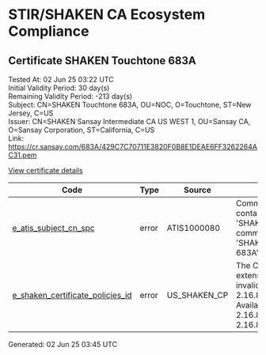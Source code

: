 # STIR/SHAKEN CA Ecosystem Compliance

## Certificate SHAKEN Touchtone 683A

Tested At: 02 Jun 25 03:22 UTC\
Initial Validity Period: 30 day(s)\
Remaining Validity Period: -213 day(s)\
Subject: CN=SHAKEN Touchtone 683A, OU=NOC, O=Touchtone, ST=New Jersey, C=US\
Issuer: CN=SHAKEN Sansay Intermediate CA US WEST 1, OU=Sansay CA, O=Sansay Corporation, ST=California, C=US\
Link: https://cr.sansay.com/683A/429C7C70711E3820F0B8E1DEAE6FF3262264AC31.pem

[View certificate details](https://x509.io/?cert=MIICxzCCAm6gAwIBAgIUQpx8cHEeOCDwuOHerm%2FzJiJkrDEwCgYIKoZIzj0EAwIwgYUxCzAJBgNVBAYTAlVTMRMwEQYDVQQIDApDYWxpZm9ybmlhMRswGQYDVQQKDBJTYW5zYXkgQ29ycG9yYXRpb24xEjAQBgNVBAsMCVNhbnNheSBDQTEwMC4GA1UEAwwnU0hBS0VOIFNhbnNheSBJbnRlcm1lZGlhdGUgQ0EgVVMgV0VTVCAxMB4XDTI0MTAwMTEzNDgzMFoXDTI0MTAzMTEzNDgzMFowZDELMAkGA1UEBhMCVVMxEzARBgNVBAgMCk5ldyBKZXJzZXkxEjAQBgNVBAoMCVRvdWNodG9uZTEMMAoGA1UECwwDTk9DMR4wHAYDVQQDDBVTSEFLRU4gVG91Y2h0b25lIDY4M0EwWTATBgcqhkjOPQIBBggqhkjOPQMBBwNCAATwPwhwR259HmHeCt9A84ohVtuEKJYTrlFMI5HXCls08mFEPsyKfoW%2BySkQmaGCaCmCEHCD6rRfhou6X8dWmxB4o4HbMIHYMBYGCCsGAQUFBwEaBAowCKAGFgQ2ODNBMBcGA1UdIAQQMA4wDAYKYIZIAYb%2FCQEBATAdBgNVHQ4EFgQU4fP7CWiieHL3QK4YpzPbWW6r8hkwHwYDVR0jBBgwFoAUrNOT9UNDzAq%2BRVgXE32SfNzDAUYwRwYDVR0fBEAwPjA8oDqgOIY2aHR0cHM6Ly9hdXRoZW50aWNhdGUtYXBpLmljb25lY3Rpdi5jb20vZG93bmxvYWQvdjEvY3JsMAwGA1UdEwEB%2FwQCMAAwDgYDVR0PAQH%2FBAQDAgeAMAoGCCqGSM49BAMCA0cAMEQCIGMHwWbgWtpNUaN%2F9Knc36N%2BjffCSom0ifddOa1J9dSkAiA66H%2BeWAUMk4QKE38AvsEJ%2FHF9IIwRLco4NKeRmhyd0Q%3D%3D)

| Code | Type | Source | Details |
|------|------|--------|---------|
| [e_atis_subject_cn_spc](../../ISSUES/e_atis_subject_cn_spc/README.md) | error | ATIS1000080 | Common name shall contain the text string 'SHAKEN 683A', but common name is 'SHAKEN Touchtone 683A' |
| [e_shaken_certificate_policies_id](../../ISSUES/e_shaken_certificate_policies_id/README.md) | error | US_SHAKEN_CP | The Certificate Policies extension contains an invalid OID value: 2.16.840.1.114569.1.1.1. Available OIDs: 2.16.840.1.114569.1.1.3, 2.16.840.1.114569.1.1.4 |


Generated: 02 Jun 25 03:45 UTC